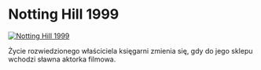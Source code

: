 Notting Hill 1999 
=============
[![Notting Hill 1999 ](http://vidos.pl/images/player.gif)](http://vidos.pl/notting-hill-1999)

 Życie rozwiedzionego właściciela księgarni zmienia się, gdy do jego sklepu wchodzi sławna aktorka filmowa.
